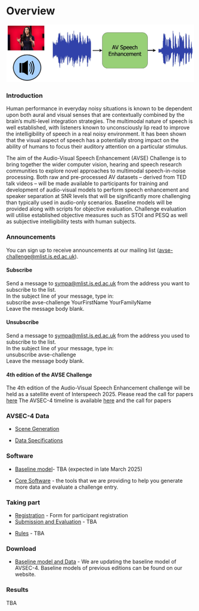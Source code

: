 # Overview

<p align="center">
  <img src="AVSE-challenge-diagram.jpg" alt="diagram" width="700"/>
</p>


### Introduction

Human performance in everyday noisy situations is known to be dependent upon both aural and visual senses that are contextually combined by the brain’s multi-level integration strategies. The multimodal nature of speech is well established, with listeners known to unconsciously lip read to improve the intelligibility of speech in a real noisy environment.  It has been shown that the visual aspect of speech has a potentially strong impact on the ability of humans to focus their auditory attention on a particular stimulus.

The aim of the Audio-Visual Speech Enhancement (AVSE) Challenge is to bring together the wider computer vision, hearing and speech research communities to explore novel approaches to multimodal speech-in-noise processing. Both raw and pre-processed AV datasets – derived from TED talk videos – will be made available to participants for training and development of audio-visual models to perform speech enhancement and speaker separation at SNR levels that will be significantly more challenging than typically used in audio-only scenarios. Baseline models will be provided along with scripts for objective evaluation. Challenge evaluation will utilise established objective measures such as STOI and PESQ as well as subjective intelligibility tests with human subjects.

### Announcements

You can sign up to receive announcements at our mailing list (avse-challenge@mlist.is.ed.ac.uk).

#### Subscribe
Send a message to sympa@mlist.is.ed.ac.uk from the address you want to subscribe to the list.  
In the subject line of your message, type in:  
subscribe avse-challenge YourFirstName YourFamilyName  
Leave the message body blank.

#### Unsubscribe
Send a message to sympa@mlist.is.ed.ac.uk from the address you used to subscribe to the list.  
In the subject line of your message, type in:  
unsubscribe avse-challenge  
Leave the message body blank.

#### 4th edition of the AVSE Challenge

The 4th edition of the Audio-Visual Speech Enhancement challenge will be held as a satellite event of Interspeech 2025.
Please read the call for papers [here](getting-started/call-for-papers.md)
The AVSEC-4 timeline is available [here](important-dates.md) and the call for papers
### AVSEC-4 Data

- [Scene Generation](/challenge-data/scene-gen.md)

[//]: # (- a description of the listening scenario and how it has been simulated.)
- [Data Specifications](/challenge-data/data-spec.md)

[//]: # (- the data that can be used to train and evaluate your system during development.)

### Software
- [Baseline model](/software/baseline.md)- TBA  (expected in late March 2025)

[//]: # (- a fully functioning baseline model is provided to challenge participants)
- [Core Software](/software/core.md) - the tools that we are providing to help you generate more data and evaluate a challenge entry.

### Taking part
- [Registration](/getting-started/register.md) - Form for participant registration
- [Submission and Evaluation](/getting-started/submission.md) - TBA

[//]: # (- information about how to prepare your submission and the tests which will be used to evaluate the best systems.)
- [Rules](/getting-started/rules.md) - TBA

[//]: # (- the rules to which all challenge entries must adhere.)

### Download
- [Baseline model and Data](/download.md) - We are updating the baseline model of AVSEC-4. Baseline models of previous editions can be found on our website. 

[//]: # (- #software and challenge data can be downloaded from here)

### Results

TBA

[//]: # (- [Listening test]&#40;/results.md&#41;)
[//]: # (- [Leaderboard]&#40;/leaderboard.md&#41;)
